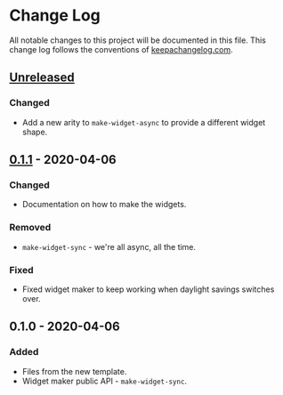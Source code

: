 # Change Log
All notable changes to this project will be documented in this file. This change log follows the conventions of [keepachangelog.com](http://keepachangelog.com/).

## [Unreleased]
### Changed
- Add a new arity to `make-widget-async` to provide a different widget shape.

## [0.1.1] - 2020-04-06
### Changed
- Documentation on how to make the widgets.

### Removed
- `make-widget-sync` - we're all async, all the time.

### Fixed
- Fixed widget maker to keep working when daylight savings switches over.

## 0.1.0 - 2020-04-06
### Added
- Files from the new template.
- Widget maker public API - `make-widget-sync`.

[Unreleased]: https://github.com/your-name/iiii/compare/0.1.1...HEAD
[0.1.1]: https://github.com/your-name/iiii/compare/0.1.0...0.1.1
